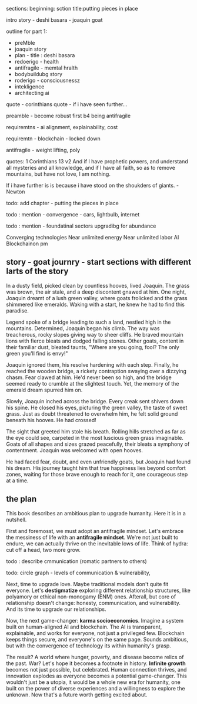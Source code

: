 
sections: 
beginning: sction title:putting pieces in place

intro story - deshi basara - joaquin goat

outline for part 1:
- preMble
 - joaquin story
- plan - title : deshi basara
- redoerigo - health
- antifragile - memtal hralth
- bodybuildubg story
- roderigo - consciousnessz
- intekligence
- architecting ai
   

quote - corinthians
quote - if i have seen further...

preamble - become robust first b4 being antifragile


requiremtns - ai alignment, explainability, cost

requiremtn - blockchain - locked down

antifragile - weight lifting, poly

quotes:
1 Corinthians 13 v2
And if I have prophetic powers, and understand all mysteries and all knowledge, and if I have all faith, so as to remove mountains, but have not love, I am nothing.

If i have further is is because i have stood on the shoukders of giants. - Newton

todo: add chapter - putting the pieces in place

todo : mention - convergence - cars, lightbulb, internet

todo : mention - foundatinal sectors upgradibg for abundance




Converging technologies
Near unlimited energy
Near unlimited labor
AI
Blockchainon pm

## story - goat journry - start sections with different larts of the story
In a dusty field, picked clean by countless hooves, lived Joaquin. The grass was brown, the air stale, and a deep discontent gnawed at him. One night, Joaquin dreamt of a lush green valley, where goats frolicked and the grass shimmered like emeralds. Waking with a start, he knew he had to find this paradise.

Legend spoke of a bridge leading to such a land, nestled high in the mountains. Determined, Joaquin began his climb. The way was treacherous, rocky slopes giving way to sheer cliffs. He braved mountain lions with fierce bleats and dodged falling stones. Other goats, content in their familiar dust, bleated taunts, "Where are you going, fool? The only green you'll find is envy!"

Joaquin ignored them, his resolve hardening with each step. Finally, he reached the wooden bridge, a rickety contraption swaying over a dizzying chasm. Fear clawed at him. He'd never been so high, and the bridge seemed ready to crumble at the slightest touch. Yet, the memory of the emerald dream spurred him on.

Slowly, Joaquin inched across the bridge. Every creak sent shivers down his spine. He closed his eyes, picturing the green valley, the taste of sweet grass. Just as doubt threatened to overwhelm him, he felt solid ground beneath his hooves. He had crossed!

The sight that greeted him stole his breath. Rolling hills stretched as far as the eye could see, carpeted in the most luscious green grass imaginable. Goats of all shapes and sizes grazed peacefully, their bleats a symphony of contentment. Joaquin was welcomed with open hooves.

He had faced fear, doubt, and even unfriendly goats, but Joaquin had found his dream. His journey taught him that true happiness lies beyond comfort zones, waiting for those brave enough to reach for it, one courageous step at a time. 

## the plan
This book describes an ambitious plan to upgrade humanity. Here it is in a nutshell.

First and foremosst, we must adopt an antifragile mindset. Let's embrace the messiness of life with an **antifragile mindset**. We're not just built to endure, we can actually thrive on the inevitable lows of life.  Think of hydra: cut off a head, two more grow. 

todo : describe cmmunication (romatic partners to others)

todo: circle graph - levels of communication & vulnerability,

Next, time to upgrade love. Maybe traditional models don't quite fit everyone. Let's **destigmatize** exploring different relationship structures, like polyamory or ethical non-monogamy (ENM) ones. Afterall, but core of relationship doesn't change: honesty, communication, and vulnerability. And its time to upgrade our relationships.

Now, the next game-changer: **karma socioeconomics**. Imagine a system built on human-aligned AI and blockchain. The AI is transparent, explainable, and works for everyone, not just a privileged few. Blockchain keeps things secure, and everyone's on the same page. Sounds ambitious, but with the convergence of technology its within humanity's grasp.

The result? A world where hunger, poverty, and disease become relics of the past.  War? Let's hope it becomes a footnote in history.  **Infinite growth** becomes not just possible, but celebrated. Human connection thrives, and innovation explodes as everyone becomes a potential game-changer. This wouldn't just be a utopia, it would be a whole new era for humanity, one built on the power of diverse experiences and a willingness to explore the unknown. Now that's a future worth getting excited about. 


